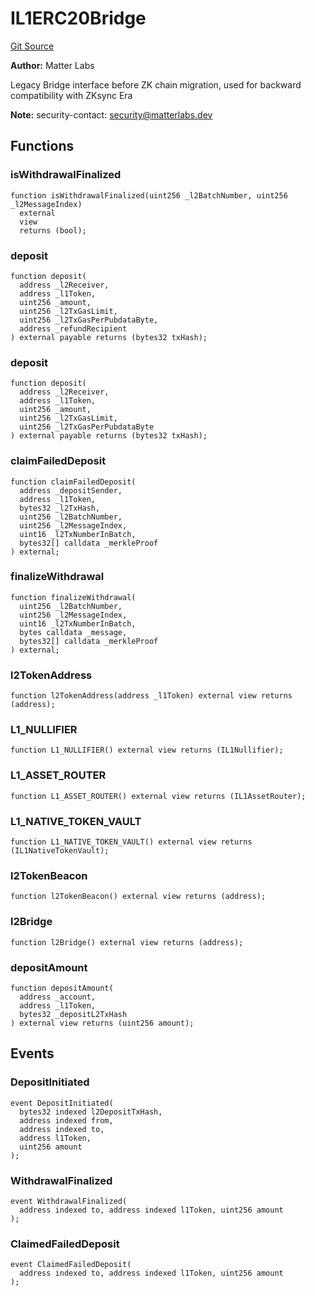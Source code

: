 # IL1ERC20Bridge
[Git Source](https://github.com/matter-labs/zksync-contracts/blob/c6e73735b89a4b474234f6471e326125c9069f15/contracts/l1-contracts/bridge/interfaces/IL1ERC20Bridge.sol)

**Author:**
Matter Labs

Legacy Bridge interface before ZK chain migration, used for backward compatibility with ZKsync Era

**Note:**
security-contact: security@matterlabs.dev


## Functions
### isWithdrawalFinalized


```solidity
function isWithdrawalFinalized(uint256 _l2BatchNumber, uint256 _l2MessageIndex)
  external
  view
  returns (bool);
```

### deposit


```solidity
function deposit(
  address _l2Receiver,
  address _l1Token,
  uint256 _amount,
  uint256 _l2TxGasLimit,
  uint256 _l2TxGasPerPubdataByte,
  address _refundRecipient
) external payable returns (bytes32 txHash);
```

### deposit


```solidity
function deposit(
  address _l2Receiver,
  address _l1Token,
  uint256 _amount,
  uint256 _l2TxGasLimit,
  uint256 _l2TxGasPerPubdataByte
) external payable returns (bytes32 txHash);
```

### claimFailedDeposit


```solidity
function claimFailedDeposit(
  address _depositSender,
  address _l1Token,
  bytes32 _l2TxHash,
  uint256 _l2BatchNumber,
  uint256 _l2MessageIndex,
  uint16 _l2TxNumberInBatch,
  bytes32[] calldata _merkleProof
) external;
```

### finalizeWithdrawal


```solidity
function finalizeWithdrawal(
  uint256 _l2BatchNumber,
  uint256 _l2MessageIndex,
  uint16 _l2TxNumberInBatch,
  bytes calldata _message,
  bytes32[] calldata _merkleProof
) external;
```

### l2TokenAddress


```solidity
function l2TokenAddress(address _l1Token) external view returns (address);
```

### L1_NULLIFIER


```solidity
function L1_NULLIFIER() external view returns (IL1Nullifier);
```

### L1_ASSET_ROUTER


```solidity
function L1_ASSET_ROUTER() external view returns (IL1AssetRouter);
```

### L1_NATIVE_TOKEN_VAULT


```solidity
function L1_NATIVE_TOKEN_VAULT() external view returns (IL1NativeTokenVault);
```

### l2TokenBeacon


```solidity
function l2TokenBeacon() external view returns (address);
```

### l2Bridge


```solidity
function l2Bridge() external view returns (address);
```

### depositAmount


```solidity
function depositAmount(
  address _account,
  address _l1Token,
  bytes32 _depositL2TxHash
) external view returns (uint256 amount);
```

## Events
### DepositInitiated

```solidity
event DepositInitiated(
  bytes32 indexed l2DepositTxHash,
  address indexed from,
  address indexed to,
  address l1Token,
  uint256 amount
);
```

### WithdrawalFinalized

```solidity
event WithdrawalFinalized(
  address indexed to, address indexed l1Token, uint256 amount
);
```

### ClaimedFailedDeposit

```solidity
event ClaimedFailedDeposit(
  address indexed to, address indexed l1Token, uint256 amount
);
```

